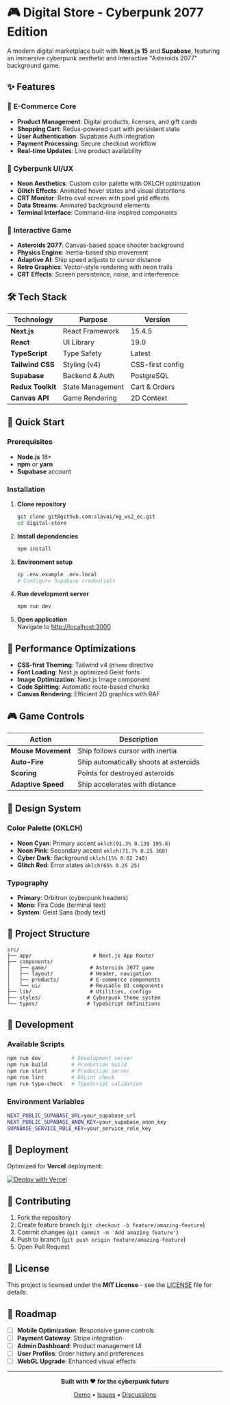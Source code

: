 # 🎮 Digital Store - Cyberpunk 2077 Edition

A modern digital marketplace built with **Next.js 15** and **Supabase**, featuring an immersive cyberpunk aesthetic and interactive "Asteroids 2077" background game.

## ✨ Features

### 🛒 **E-Commerce Core**
- **Product Management**: Digital products, licenses, and gift cards
- **Shopping Cart**: Redux-powered cart with persistent state
- **User Authentication**: Supabase Auth integration
- **Payment Processing**: Secure checkout workflow
- **Real-time Updates**: Live product availability

### 🎨 **Cyberpunk UI/UX**
- **Neon Aesthetics**: Custom color palette with OKLCH optimization
- **Glitch Effects**: Animated hover states and visual distortions
- **CRT Monitor**: Retro oval screen with pixel grid effects
- **Data Streams**: Animated background elements
- **Terminal Interface**: Command-line inspired components

### 🚀 **Interactive Game**
- **Asteroids 2077**: Canvas-based space shooter background
- **Physics Engine**: Inertia-based ship movement
- **Adaptive AI**: Ship speed adjusts to cursor distance  
- **Retro Graphics**: Vector-style rendering with neon trails
- **CRT Effects**: Screen persistence, noise, and interference

## 🛠️ Tech Stack

| Technology | Purpose | Version |
|------------|---------|---------|
| **Next.js** | React Framework | 15.4.5 |
| **React** | UI Library | 19.0 |
| **TypeScript** | Type Safety | Latest |
| **Tailwind CSS** | Styling (v4) | CSS-first config |
| **Supabase** | Backend & Auth | PostgreSQL |
| **Redux Toolkit** | State Management | Cart & Orders |
| **Canvas API** | Game Rendering | 2D Context |

## 🚀 Quick Start

### Prerequisites
- **Node.js** 18+ 
- **npm** or **yarn**
- **Supabase** account

### Installation

1. **Clone repository**
   ```bash
   git clone git@github.com:slavai/kg_ws2_ec.git
   cd digital-store
   ```

2. **Install dependencies**
   ```bash
   npm install
   ```

3. **Environment setup**
   ```bash
   cp .env.example .env.local
   # Configure Supabase credentials
   ```

4. **Run development server**
   ```bash
   npm run dev
   ```

5. **Open application**  
   Navigate to [http://localhost:3000](http://localhost:3000)

## 🎯 Performance Optimizations

- **CSS-first Theming**: Tailwind v4 `@theme` directive
- **Font Loading**: Next.js optimized Geist fonts
- **Image Optimization**: Next.js Image component
- **Code Splitting**: Automatic route-based chunks
- **Canvas Rendering**: Efficient 2D graphics with RAF

## 🎮 Game Controls

| Action | Description |
|--------|-------------|
| **Mouse Movement** | Ship follows cursor with inertia |
| **Auto-Fire** | Ship automatically shoots at asteroids |
| **Scoring** | Points for destroyed asteroids |
| **Adaptive Speed** | Ship accelerates with distance |

## 🎨 Design System

### Color Palette (OKLCH)
- **Neon Cyan**: Primary accent `oklch(91.3% 0.139 195.8)`
- **Neon Pink**: Secondary accent `oklch(71.7% 0.25 360)`
- **Cyber Dark**: Background `oklch(15% 0.02 240)`
- **Glitch Red**: Error states `oklch(65% 0.25 25)`

### Typography
- **Primary**: Orbitron (cyberpunk headers)
- **Mono**: Fira Code (terminal text)
- **System**: Geist Sans (body text)

## 📁 Project Structure

```
src/
├── app/                    # Next.js App Router
├── components/
│   ├── game/              # Asteroids 2077 game
│   ├── layout/            # Header, navigation
│   ├── products/          # E-commerce components
│   └── ui/                # Reusable UI components
├── lib/                   # Utilities, configs
├── styles/               # Cyberpunk theme system
└── types/                # TypeScript definitions
```

## 🔧 Development

### Available Scripts
```bash
npm run dev          # Development server
npm run build        # Production build  
npm run start        # Production server
npm run lint         # ESLint check
npm run type-check   # TypeScript validation
```

### Environment Variables
```bash
NEXT_PUBLIC_SUPABASE_URL=your_supabase_url
NEXT_PUBLIC_SUPABASE_ANON_KEY=your_supabase_anon_key
SUPABASE_SERVICE_ROLE_KEY=your_service_role_key
```

## 🚀 Deployment

Optimized for **Vercel** deployment:

[![Deploy with Vercel](https://vercel.com/button)](https://vercel.com/new/clone?repository-url=https://github.com/slavai/kg_ws2_ec)

## 🤝 Contributing

1. Fork the repository
2. Create feature branch (`git checkout -b feature/amazing-feature`)
3. Commit changes (`git commit -m 'Add amazing feature'`)
4. Push to branch (`git push origin feature/amazing-feature`)
5. Open Pull Request

## 📄 License

This project is licensed under the **MIT License** - see the [LICENSE](LICENSE) file for details.

## 🎯 Roadmap

- [ ] **Mobile Optimization**: Responsive game controls
- [ ] **Payment Gateway**: Stripe integration
- [ ] **Admin Dashboard**: Product management UI
- [ ] **User Profiles**: Order history and preferences
- [ ] **WebGL Upgrade**: Enhanced visual effects

---

<div align="center">

**Built with ❤️ for the cyberpunk future**

[Demo](https://kg-ws2-ec.vercel.app) • [Issues](https://github.com/slavai/kg_ws2_ec/issues) • [Discussions](https://github.com/slavai/kg_ws2_ec/discussions)

</div>